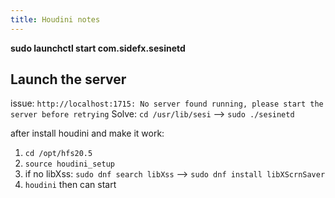 ```yaml
---
title: Houdini notes
---
```


**sudo launchctl start com.sidefx.sesinetd**

## Launch the server
issue: 
`http://localhost:1715: No server found running, please start the server before retrying`
Solve: `cd /usr/lib/sesi` --> `sudo ./sesinetd`


after install houdini and make it work: 
1. `cd /opt/hfs20.5`  
2. `source houdini_setup`
3.  if no libXss: `sudo dnf search libXss`  --> `sudo dnf install libXScrnSaver`
4. `houdini` then can start


